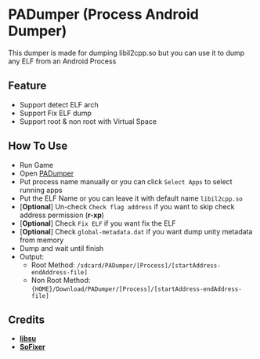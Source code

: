 # PADumper (Process Android Dumper)
This dumper is made for dumping libil2cpp.so but you can use it to dump any ELF from an Android Process

## Feature
- Support detect ELF arch
- Support Fix ELF dump
- Support root & non root with Virtual Space

## How To Use
- Run Game
- Open [PADumper](https://github.com/BryanGIG/PADumper/releases)
- Put process name manually or you can click `Select Apps` to select running apps
- Put the ELF Name or you can leave it with default name `libil2cpp.so`
- [**Optional**] Un-check `Check flag address` if you want to skip check address permission (**r-xp**)
- [**Optional**] Check `Fix ELF` if you want fix the ELF
- [**Optional**] Check `global-metadata.dat` if you want dump unity metadata from memory
- Dump and wait until finish
- Output:
  - Root Method: `/sdcard/PADumper/[Process]/[startAddress-endAddress-file]`
  - Non Root Method: `{HOME}/Download/PADumper/[Process]/[startAddress-endAddress-file]`

## Credits
- [**libsu**](https://github.com/topjohnwu/libsu)
- [**SoFixer**](https://github.com/F8LEFT/SoFixer)
